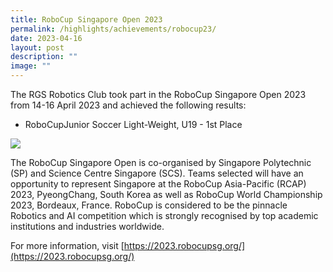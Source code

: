 ```yaml
---
title: RoboCup Singapore Open 2023
permalink: /highlights/achievements/robocup23/
date: 2023-04-16
layout: post
description: ""
image: ""
---
```

The RGS Robotics Club took part in the RoboCup Singapore Open 2023 from 14-16 April 2023 and achieved the following results:

*   RoboCupJunior Soccer Light-Weight, U19 - 1st Place

![](/images/rbcup23.png)

The RoboCup Singapore Open is co-organised by Singapore Polytechnic (SP) and Science Centre Singapore (SCS). Teams selected will have an opportunity to represent Singapore at the RoboCup Asia-Pacific (RCAP) 2023, PyeongChang, South Korea as well as RoboCup World Championship 2023, Bordeaux, France. RoboCup is considered to be the pinnacle Robotics and AI competition which is strongly recognised by top academic institutions and industries worldwide.

For more information, visit [https://2023.robocupsg.org/](https://2023.robocupsg.org/)